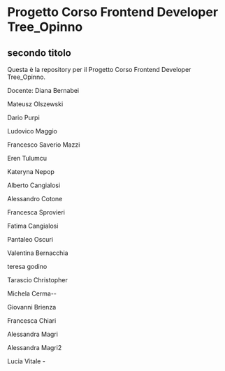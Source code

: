 # Progetto Corso Frontend Developer Tree_Opinno

## secondo titolo

Questa è la repository per il Progetto Corso Frontend Developer Tree_Opinno.

Docente: Diana Bernabei

Mateusz Olszewski

Dario Purpi

Ludovico Maggio

Francesco Saverio Mazzi

Eren Tulumcu

Kateryna Nepop

Alberto Cangialosi

Alessandro Cotone

Francesca Sprovieri

Fatima Cangialosi

Pantaleo Oscuri

Valentina Bernacchia

teresa godino

Tarascio Christopher

Michela Cerma--

Giovanni Brienza

Francesca Chiari

Alessandra Magri

Alessandra Magri2

Lucia Vitale -

